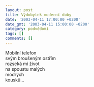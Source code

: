 ```yaml
---
layout: post
title: Výdobytek moderní doby
date: '2003-04-11 17:00:00 +0200'
date_gmt: '2003-04-11 15:00:00 +0200'
category: podvědomí
tags: []
comments: []
---
```


<p>Mobilní telefon<br>svým broušeným ostřím<br>rozseká mi život<br>na spoustu malých<br>modrých<br>kousků...</p>
